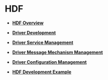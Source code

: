 # HDF<a name="EN-US_TOPIC_0000001053139560"></a>

-   **[HDF Overview](hdfoverview.md)**  

-   **[Driver Development](driver-development.md)**  

-   **[Driver Service Management](driver-service-management.md)**  

-   **[Driver Message Mechanism Management](driver-message-mechanism-management.md)**  

-   **[Driver Configuration Management](driver-configuration-management.md)**  

-   **[HDF Development Example](hdfdevelopment-example.md)**  


